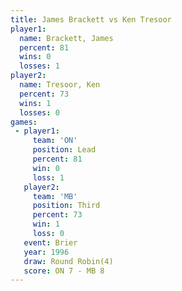 ```yaml
---
title: James Brackett vs Ken Tresoor
player1:               
  name: Brackett, James
  percent: 81          
  wins: 0              
  losses: 1            
player2:               
  name: Tresoor, Ken   
  percent: 73          
  wins: 1              
  losses: 0            
games:
 - player1:        
     team: 'ON'    
     position: Lead
     percent: 81   
     win: 0        
     loss: 1       
   player2:         
     team: 'MB'     
     position: Third
     percent: 73    
     win: 1         
     loss: 0        
   event: Brier        
   year: 1996          
   draw: Round Robin(4)
   score: ON 7 - MB 8  
---
```

